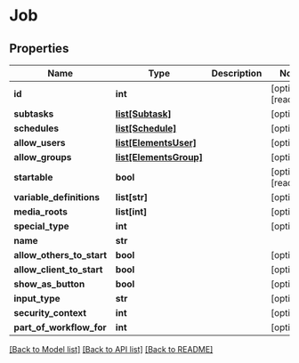 # Job

## Properties

Name | Type | Description | Notes
------------ | ------------- | ------------- | -------------
**id** | **int** |  | [optional] [readonly] 
**subtasks** | [**list[Subtask]**](Subtask.md) |  | [optional] 
**schedules** | [**list[Schedule]**](Schedule.md) |  | [optional] 
**allow_users** | [**list[ElementsUser]**](ElementsUser.md) |  | [optional] 
**allow_groups** | [**list[ElementsGroup]**](ElementsGroup.md) |  | [optional] 
**startable** | **bool** |  | [optional] [readonly] 
**variable_definitions** | **list[str]** |  | [optional] 
**media_roots** | **list[int]** |  | [optional] 
**special_type** | **int** |  | [optional] 
**name** | **str** |  | 
**allow_others_to_start** | **bool** |  | [optional] 
**allow_client_to_start** | **bool** |  | [optional] 
**show_as_button** | **bool** |  | [optional] 
**input_type** | **str** |  | [optional] 
**security_context** | **int** |  | [optional] 
**part_of_workflow_for** | **int** |  | [optional] 

[[Back to Model list]](../#documentation-for-models) [[Back to API list]](../#documentation-for-api-endpoints) [[Back to README]](../)


